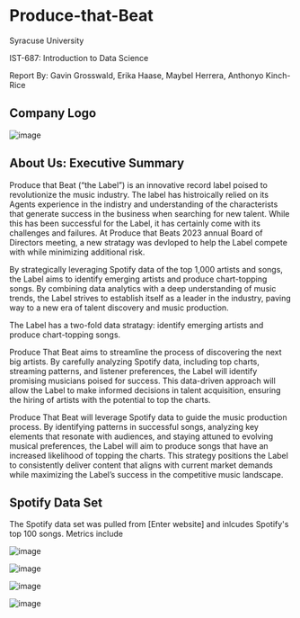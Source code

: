 # Produce-that-Beat
Syracuse University

IST-687: Introduction to Data Science

Report By: Gavin Grosswald, Erika Haase, Maybel Herrera, Anthonyo Kinch-Rice


## Company Logo

![image](https://github.com/ggrosswald/Produce-that-Beat/assets/150206089/a9dbd4ce-6f4c-4318-bb2e-cba9bf4a8499)


## About Us: Executive Summary

Produce that Beat (“the Label”) is an innovative record label poised to revolutionize the music industry. The label has histroically relied on its Agents experience in the indistry and understanding of the characterists that generate success in the business when searching for new talent. While this has been successful for the Label, it has certainly come with its challenges and failures. At Produce that Beats 2023 annual Board of Directors meeting, a new stratagy was devloped to help the Label compete with while minimizing additional risk.


By strategically leveraging Spotify data of the top 1,000 artists and songs, the Label aims to identify emerging artists and produce chart-topping songs. By combining data analytics with a deep understanding of music trends, the Label strives to establish itself as a leader in the industry, paving way to a new era of talent discovery and music production.


The Label has a two-fold data stratagy: identify emerging artists and produce chart-topping songs.


Produce That Beat aims to streamline the process of discovering the next big artists. By carefully analyzing Spotify data, including top charts, streaming patterns, and listener preferences, the Label will identify promising musicians poised for success. This data-driven approach will allow the Label to make informed decisions in talent acquisition, ensuring the hiring of artists with the potential to top the charts.


Produce That Beat will leverage Spotify data to guide the music production process. By identifying patterns in successful songs, analyzing key elements that resonate with audiences, and staying attuned to evolving musical preferences, the Label will aim to produce songs that have an increased likelihood of topping the charts. This strategy positions the Label to consistently deliver content that aligns with current market demands while maximizing the Label’s success in the competitive music landscape.


## Spotify Data Set

The Spotify data set was pulled from [Enter website] and inlcudes Spotify's top 100 songs. Metrics include 

![image](https://github.com/ggrosswald/Produce-that-Beat/assets/150206089/6c2dbd5c-ac51-4cd5-8d58-83ca644e34cb)

![image](https://github.com/ggrosswald/Produce-that-Beat/assets/150206089/7c0e6053-9892-4594-8a23-dc4ee216e596)

![image](https://github.com/ggrosswald/Produce-that-Beat/assets/150206089/025505cf-abcb-4c29-aa17-1c143cb27401)

![image](https://github.com/ggrosswald/Produce-that-Beat/assets/150206089/621bba4c-6d23-47b5-9ab3-e9b1faf9a7c1)






